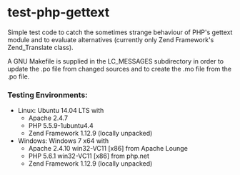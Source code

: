 test-php-gettext
================

Simple test code to catch the sometimes strange behaviour of PHP's gettext module
and to evaluate alternatives (currently only Zend Framework's Zend_Translate class).

A GNU Makefile is supplied in the LC_MESSAGES subdirectory in order to update the
.po file from changed sources and to create the .mo file from the .po file.

### Testing Environments: ###
  - Linux: Ubuntu 14.04 LTS with
    - Apache 2.4.7
    - PHP 5.5.9-1ubuntu4.4
    - Zend Framework 1.12.9 (locally unpacked)
  - Windows: Windows 7 x64 with
    - Apache 2.4.10 win32-VC11 [x86] from Apache Lounge
    - PHP 5.6.1 win32-VC11 [x86] from php.net
    - Zend Framework 1.12.9 (locally unpacked)
